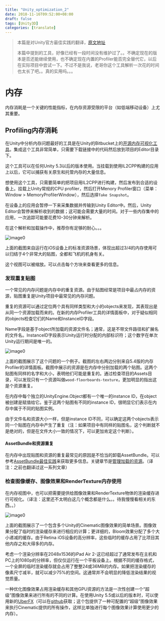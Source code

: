 ```yaml
---
title: "Unity_optimization_2"
date: 2018-11-16T09:52:00+08:00
draft: false
tags: [Unity3D]
categories: [translate]
---
```


> 本篇是对Unity官方最佳实践的翻译，[原文地址](https://docs.unity3d.com/Manual/BestPracticeUnderstandingPerformanceInUnity2.html)
> 
> 本篇中提到的工具，好像已经有一段时间没有维护过了。。不确定现在的版本是否还能继续使用，也不确定现在内置的Profiler能否完全替代它，以后在实际项目中尝试一下。不过不是我说，老哥你这个工具解析一次花的时间也太长了吧。。真的实用吗。。。

# 内存

内存消耗是一个关键的性能指标，在内存资源受限的平台（如低端移动设备）上尤其重要。

## Profiling内存消耗

在Unity中分析内存问题最好的工具是在Unity的Bitbucket上的[开源内存可视化工具](https://bitbucket.org/Unity-Technologies/memoryprofiler)。集成这个工具非常简单，只需要下载链接中的代码然后放到项目的Editor目录下。

这个工具可以在任何Unity 5.3以后的版本使用。当挂载到使用IL2CPP构建的应用上以后，它可以捕获有关原生和托管内存的大量信息。

想使用这个工具，只需要简单的把项目用IL2CPP进行构建，然后发布到合适的设备上。挂载上Unity常规的CPU profiler，然后打开Menory Profiler窗口（菜单：Window > MemoryProfilerWindow），然后选择`Take Snapshot`。

在设备上的应用会暂停一下来采集数据并传输到Unity Editor中。然后，Unity Editor会暂停来解析收到的数据；这可能会需要大量的时间。对于一些内存集中的应用，一次追踪可能要花费10-30分钟来解析。

在这个解析和加载操作中，推荐你有足够的耐心。。。

![image0](/img/UnderstandingPerformanceinUnity-MemorySection_image_0.jpg)

上面的截图来自运行在iOS设备上的标准资源场景，体现出超过3/4的内存使用可以归结于4个非常大的贴图，全都和飞机的机身有关。

这个视图可以被缩放。可以点击每个方块来查看更多的信息。

### 发现重复贴图

一个常见的内存问题是内存中的重复资源。由于贴图经常是项目中最占内存的资源，贴图重复是Unity项目中最常见的内存问题。

重复的资源可以通过定位两个具有同样类型和大小的objects来发现，其表现出是从同一个资源加载而来的。在新的内存Profiler工具的详情面板中，对于疑似相同的objects检查它们的Name和InstanceID字段。

Name字段是基于object所加载的资源文件名；通常，这是不带文件路径和扩展名的文件名。InstanceID字段表示Unity运行时分配的内部标识符；这个数字在单次Unity运行期间是唯一的。

![image0](/img/UnderstandingPerformanceinUnity-MemorySection_image_1.png)

上面的截图展示了这个问题的一个例子。截图的左右两边分别来自5.4版的内存Profiler的详情面板。截图中展示的资源是在内存中分别加载的两个贴图。这两个贴图有同样的名字和大小，表明他们可能是重复的。通过检查项目的Assets目录，可以发现只有一个资源叫做`wood-floorboards-texture`，更加明显的指出这是个资源重复。

在内存中每个独立的UnityEngine.Object都有一个唯一的instance ID，在object被创建是赋值给它。鉴于这两个贴图有不同的instance ID，很明显它们表示在内存中属于不同的贴图实例。

由于文件名和资源大小一样，但是instance ID不同，可以确定这两个objects表示同一个贴图在内存中产生了重复（注：如果项目中有同样的贴图名，这个判断就不是绝对的，但是在文件大小一致的情况下，可以更加肯定这个判断）。

#### AssetBundle和资源重复

在内存中出现贴图和资源的重复最常见的原因是不恰当的卸载AssetBundle。可以参考[AssetBundle最佳实践](http://unity3d.com/learn/tutorials/topics/best-practices/guide-assetbundles-and-resources?playlist=30089)来获取更多信息。关键章节是[管理加载的资源](http://unity3d.com/learn/tutorials/topics/best-practices/assetbundle-usage-patterns?playlist=30089)。（译注：之前也翻译过这一系列文章）

### 检查图像缓存、图像效果和RenderTexture内存使用

在内存视图中，也可以把需要提供给图像效果和RenderTexture物体的渲染缓存进行可视化。（译注：这里还不太明白这几个概念都是什么。。待我慢慢看相关的东西。。）

![image0](/img/UnderstandingPerformanceinUnity-MemorySection_image_2.png)

上面的截图展示了一个包含多个Unity的Cinematic图像效果的简单场景。图像效果分配了临时的渲染缓存来进行相应的计算；更详细的，Bloom效果分配了多个大小递减的缓存。由于Retina iOS设备的高分辨率，这些临时的缓存占用了比项目其他内存之和大得多的内存。

考虑一个渲染分辨率在2048x1536的iPad Air 2-这已经超过了通常发布在主机和PC上的1080p的分辨率，但仅仅运行在一个平板设备上。根据不同的缓存格式，一个全屏的临时渲染缓存就会占用了整整24或36MB的内存。如果把渲染缓存的像素尺寸减半，就可以减少75%的空间。这通常并不会明显的降低渲染结果的视觉质量。

一种优化图像效果占用渲染缓存和其他GPU资源的方法是一次性创建一个“超级”图像效果来进行所有的不同的计算。在使用Unity 5.5或以后的版本时，可以使用新的[UberFX](https://github.com/Unity-Technologies/PostProcessing)（可以在[github](https://github.com/Unity-Technologies/PostProcessing)获取；这个包提供了一种可配置的“超级”图像效果来执行Cinematic提供的所有操作，这样比单独进行每个图像效果计算使用更少的内存）。